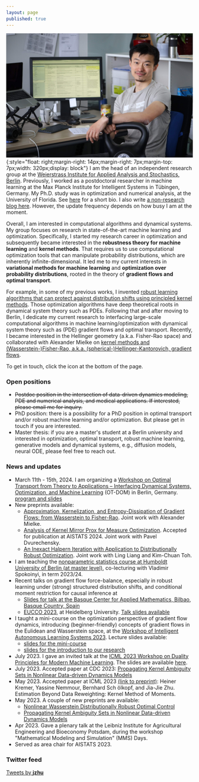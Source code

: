 ```yaml
---
layout: page
published: true
---
```

![jjzhu](/images/jzhu-photo.jpg){:style="float: right;margin-right: 14px;margin-right: 7px;margin-top: 7px;width: 320px;display: block"}
I am the head of an independent research group at the [Weierstrass Institute for Applied Analysis and Stochastics, Berlin](https://www.wias-berlin.de/).
Previously, I worked as a postdoctoral researcher in machine learning at the Max Planck Institute for Intelligent Systems in Tübingen, Germany. My Ph.D. study was in optimization and numerical analysis, at the University of Florida. See [here](/about/) for a short bio. 
I also write [a non-research blog here](https://jj-zhu.github.io/blog/). However, the update frequency depends on how busy I am at the moment.

Overall, I am interested in computational algorithms and dynamical systems.
My group focuses on research in state-of-the-art machine learning and optimization.
Specifically, I started my research career in optimization and subsequently became interested in the **robustness theory for machine learning** and **kernel methods**. That requires us to use computational optimization tools that can manipulate probability distributions, which are inherently infinite-dimensional. It led me to my current interests in **variational methods for machine learning** and **optimization over probability distributions**, rooted in the theory of **gradient flows and optimal transport**.

For example, in some of my previous works, I invented [robust learning algorithms that can protect against distribution shifts using principled kernel methods](https://arxiv.org/pdf/2006.06981.pdf).
Those optimization algorithms have deep theoretical roots in dynamical system theory such as PDEs.
Following that and after moving to Berlin, I dedicate my current research to interfacing large-scale computational algorithms in machine learning/optimization with dynamical system theory such as (PDE) gradient flows and optimal transport.
Recently, I became interested in the Hellinger geometry (a.k.a. Fisher-Rao space) and collaborated with Alexander Mielke on [kernel methods and (Wasserstein-)Fisher-Rao, a.k.a. (spherical-)Hellinger-Kantorovich, gradient flows](https://jj-zhu.github.io/file/ZhuMielke24AppKerEntFR.pdf).

To get in touch, click the icon at the bottom of the page.

### Open positions
- ~~Postdoc position in the intersection of data-driven dynamics modeling, PDE and numerical analysis, and medical applications. If interested, please email me for inquiry.~~
- PhD position: there is a possibility for a PhD position in optimal transport and/or robust machine learning and/or optimization. But please get in touch if you are interested.
- Master thesis: if you are a master's student at a Berlin university and interested in optimization, optimal transport, robust machine learning, generative models and dynamical systems, e.g., diffusion models, neural ODE, please feel free to reach out.

### News and updates
- March 11th - 15th, 2024. I am organizing a [Workshop on Optimal Transport from Theory to Applications – Interfacing Dynamical Systems, Optimization, and Machine Learning](https://sites.google.com/view/ot-berlin-2024) (OT-DOM) in Berlin, Germany. [program and slides](https://sites.google.com/view/ot-berlin-2024/program-slides?authuser=0)
- New preprints available:
  - [Approximation, Kernelization, and Entropy-Dissipation of Gradient Flows: from Wasserstein to Fisher-Rao](https://jj-zhu.github.io/file/ZhuMielke24AppKerEntFR.pdf). Joint work with Alexander Mielke.
  - [Analysis of Kernel Mirror Prox for Measure Optimization](https://arxiv.org/abs/2403.00147). Accepted for publication at AISTATS 2024. Joint work with Pavel Dvurechensky.
  - [An Inexact Halpern Iteration with Application to Distributionally Robust Optimization](https://arxiv.org/abs/2402.06033). Joint work with Ling Liang and Kim-Chuan Toh.
- I am teaching the [nonparametric statistics course at Humboldt University of Berlin (at master level)](https://agnes.hu-berlin.de/lupo/rds?state=verpublish&status=init&vmfile=no&publishid=207589&moduleCall=webInfo&publishConfFile=webInfo&publishSubDir=veranstaltung), co-lecturing with Vladimir Spokoinyi, in term 2023/24.
- Recent talks on gradient flow force-balance, especially in robust learning under (strong) structured distribution shifts, and conditional moment restriction for causal inference at 
  - [Slides for talk at the Basque Center for Applied Mathematics, Bilbao, Basque Country, Spain](https://jj-zhu.github.io/file/bcam-zhu-rob-2024.pdf)
  - [EUCCO 2023](https://scoop.iwr.uni-heidelberg.de/events/2023_eucco/), at Heidelberg University. [Talk slides available](https://jj-zhu.github.io/file/Heidelberg-EUCCO-2023-Zhu.pdf)
- I taught a mini-course on the optimization perspective of gradient flow dynamics, introducing (beginner-friendly) concepts of gradient flows in the Eulidean and Wasserstein space, at the [Workshop of Intelligent Autonomous Learning Systems 2023](https://www.ias.informatik.tu-darmstadt.de/Workshops/IWIALS2023). Lecture slides available:  
  - [slides for the mini-course](https://jj-zhu.github.io/file/IWIAS-mini-course-opt-gf-aug-2023-nopause.pdf)
  - [slides for the introduction to our research](https://jj-zhu.github.io/file/IWIAS-2023-intro-zhu.pdf)
- July 2023. I gave an invited talk at the [ICML 2023 Workshop on Duality Principles for Modern Machine Learning](https://dp4ml.github.io/). The slides are available [here](https://jj-zhu.github.io/file/duality-ICML-2023-Zhu.pdf).
- July 2023. Accepted paper at CDC 2023: [Propagating Kernel Ambiguity Sets in Nonlinear Data-driven Dynamics Models](https://arxiv.org/abs/2304.14057)
- May 2023. Accepted paper at ICML 2023 [(link to preprint)](https://arxiv.org/abs/2305.10898): Heiner Kremer, Yassine Nemmour, Bernhard Sch ̈olkopf, and Jia-Jie Zhu. Estimation Beyond Data Reweighting: Kernel Method of Moments.
- May 2023. A couple of new preprints are available:
    - [Nonlinear Wasserstein Distributionally Robust Optimal Control](https://arxiv.org/abs/2304.07415)
    - [Propagating Kernel Ambiguity Sets in Nonlinear Data-driven Dynamics Models](https://arxiv.org/abs/2304.14057)
- Apr 2023. Gave a plenary talk at the Leibniz Institute for Agricultural Engineering and Bioeconomy Potsdam, during the workshop "Mathematical Modeling and Simulation" (MMS) Days.
- Served as area chair for AISTATS 2023.  


### Twitter feed
<a class="twitter-timeline" data-width="800" href="https://twitter.com/__jzhu__?ref_src=twsrc%5Etfw">Tweets by __jzhu__</a> <script async src="https://platform.twitter.com/widgets.js" charset="utf-8"></script>
